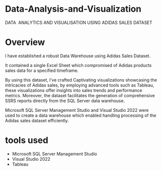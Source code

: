 # Data-Analysis-and-Visualization

DATA  ANALYTICS AND VISUALISATION USING ADIDAS SALES DATASET

# Overview

I have established a robust  Data Warehouse using Adidas Sales Dataset.

It contained a single Excel Sheet which compromised of Adidas products sales data for a specified timeframe. 

By using this dataset, I’ve crafted Captivating  visualizations showcasing the intricacies of Adidas sales, by employing advanced tools such as Tableau, these visualizations offer insights into sales trends and performance metrics. Moreover, the dataset facilitates the generation of comprehensive SSRS  reports directly from the SQL Server data warehouse.

Microsoft SQL Server Management Studio and Visual Studio 2022 were used to create a data warehouse which enabled handling processing of the Adidas sales dataset efficiently. 

# tools used 

- Microsoft SQL Server Management Studio
- Visual Studio 2022 
- Tableau



